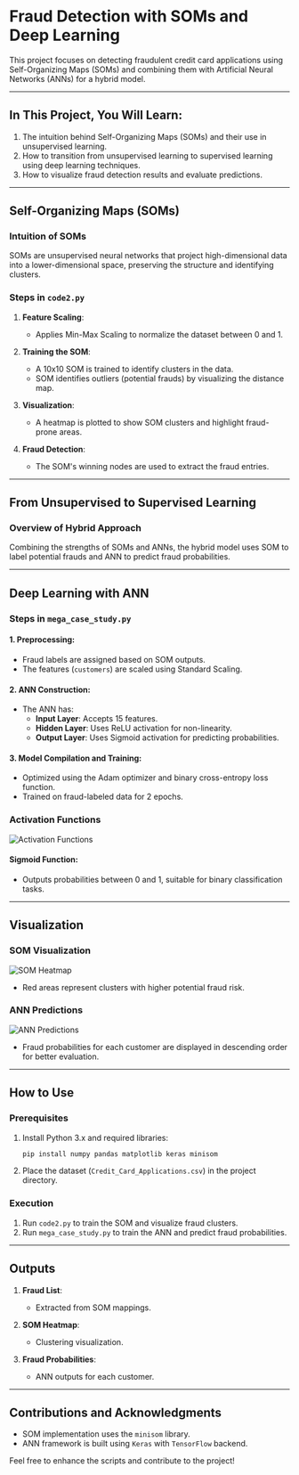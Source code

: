 # Fraud Detection with SOMs and Deep Learning

This project focuses on detecting fraudulent credit card applications using Self-Organizing Maps (SOMs) and combining them with Artificial Neural Networks (ANNs) for a hybrid model.

---

## In This Project, You Will Learn:

1. The intuition behind Self-Organizing Maps (SOMs) and their use in unsupervised learning.
2. How to transition from unsupervised learning to supervised learning using deep learning techniques.
3. How to visualize fraud detection results and evaluate predictions.

---

## **Self-Organizing Maps (SOMs)**

### **Intuition of SOMs**

SOMs are unsupervised neural networks that project high-dimensional data into a lower-dimensional space, preserving the structure and identifying clusters.

### **Steps in `code2.py`**

1. **Feature Scaling**: 
   - Applies Min-Max Scaling to normalize the dataset between 0 and 1.

2. **Training the SOM**:
   - A 10x10 SOM is trained to identify clusters in the data.
   - SOM identifies outliers (potential frauds) by visualizing the distance map.

3. **Visualization**:
   - A heatmap is plotted to show SOM clusters and highlight fraud-prone areas.

4. **Fraud Detection**:
   - The SOM's winning nodes are used to extract the fraud entries.

---

## **From Unsupervised to Supervised Learning**

### **Overview of Hybrid Approach**

Combining the strengths of SOMs and ANNs, the hybrid model uses SOM to label potential frauds and ANN to predict fraud probabilities.

---

## **Deep Learning with ANN**

### **Steps in `mega_case_study.py`**

#### **1. Preprocessing**:
- Fraud labels are assigned based on SOM outputs.
- The features (`customers`) are scaled using Standard Scaling.

#### **2. ANN Construction**:
- The ANN has:
  - **Input Layer**: Accepts 15 features.
  - **Hidden Layer**: Uses ReLU activation for non-linearity.
  - **Output Layer**: Uses Sigmoid activation for predicting probabilities.

#### **3. Model Compilation and Training**:
- Optimized using the Adam optimizer and binary cross-entropy loss function.
- Trained on fraud-labeled data for 2 epochs.

### **Activation Functions**
![Activation Functions](Images/activation_functions.png)

#### Sigmoid Function:
- Outputs probabilities between 0 and 1, suitable for binary classification tasks.

---

## **Visualization**

### **SOM Visualization**

![SOM Heatmap](Images/som_heatmap.png)

- Red areas represent clusters with higher potential fraud risk.

### **ANN Predictions**

![ANN Predictions](Images/ann_predictions.png)

- Fraud probabilities for each customer are displayed in descending order for better evaluation.

---

## **How to Use**

### Prerequisites
1. Install Python 3.x and required libraries:
   ```bash
   pip install numpy pandas matplotlib keras minisom
   ```
2. Place the dataset (`Credit_Card_Applications.csv`) in the project directory.

### Execution
1. Run `code2.py` to train the SOM and visualize fraud clusters.
2. Run `mega_case_study.py` to train the ANN and predict fraud probabilities.

---

## **Outputs**

1. **Fraud List**:
   - Extracted from SOM mappings.

2. **SOM Heatmap**:
   - Clustering visualization.

3. **Fraud Probabilities**:
   - ANN outputs for each customer.

---

## **Contributions and Acknowledgments**

- SOM implementation uses the `minisom` library.
- ANN framework is built using `Keras` with `TensorFlow` backend.

Feel free to enhance the scripts and contribute to the project!